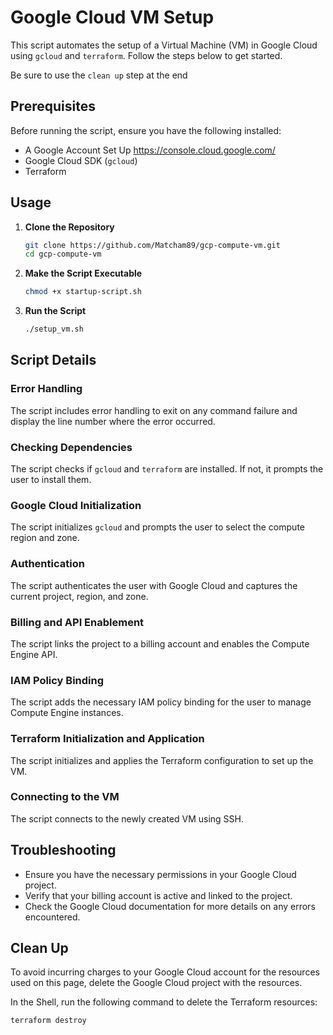 # Google Cloud VM Setup

This script automates the setup of a Virtual Machine (VM) in Google Cloud using `gcloud` and `terraform`. 
Follow the steps below to get started.

Be sure to use the `clean up` step at the end

## Prerequisites

Before running the script, ensure you have the following installed:

- A Google Account Set Up https://console.cloud.google.com/
- Google Cloud SDK (`gcloud`)
- Terraform

## Usage

1. **Clone the Repository**

   ```bash
   git clone https://github.com/Matcham89/gcp-compute-vm.git
   cd gcp-compute-vm
   ```

2. **Make the Script Executable**

   ```bash
   chmod +x startup-script.sh
   ```

3. **Run the Script**

   ```bash
   ./setup_vm.sh
   ```

## Script Details

### Error Handling

The script includes error handling to exit on any command failure and display the line number where the error occurred.

### Checking Dependencies

The script checks if `gcloud` and `terraform` are installed. If not, it prompts the user to install them.

### Google Cloud Initialization

The script initializes `gcloud` and prompts the user to select the compute region and zone.

### Authentication

The script authenticates the user with Google Cloud and captures the current project, region, and zone.

### Billing and API Enablement

The script links the project to a billing account and enables the Compute Engine API.

### IAM Policy Binding

The script adds the necessary IAM policy binding for the user to manage Compute Engine instances.

### Terraform Initialization and Application

The script initializes and applies the Terraform configuration to set up the VM.

### Connecting to the VM

The script connects to the newly created VM using SSH.

## Troubleshooting

- Ensure you have the necessary permissions in your Google Cloud project.
- Verify that your billing account is active and linked to the project.
- Check the Google Cloud documentation for more details on any errors encountered.

## Clean Up

To avoid incurring charges to your Google Cloud account for the resources used on this page, delete the Google Cloud project with the resources.

In the Shell, run the following command to delete the Terraform resources:

```bash
terraform destroy
```